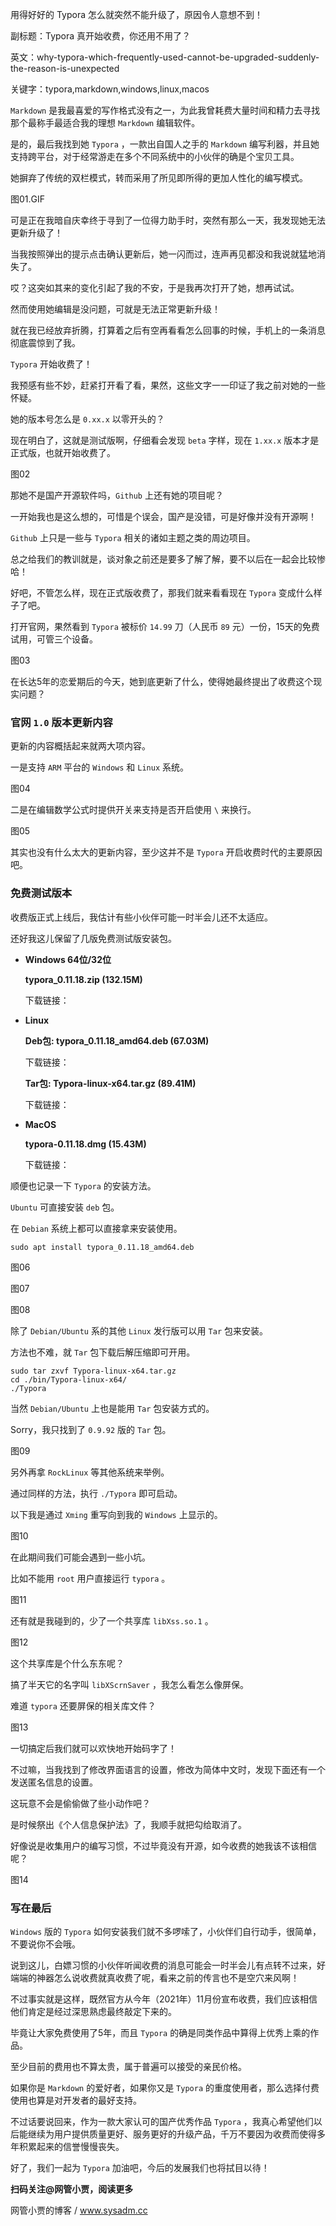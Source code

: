 用得好好的 Typora 怎么就突然不能升级了，原因令人意想不到！

副标题：Typora 真开始收费，你还用不用了？

英文：why-typora-which-frequently-used-cannot-be-upgraded-suddenly-the-reason-is-unexpected

关键字：typora,markdown,windows,linux,macos



`Markdown` 是我最喜爱的写作格式没有之一，为此我曾耗费大量时间和精力去寻找那个最称手最适合我的理想 `Markdown` 编辑软件。

是的，最后我找到她 `Typora` ，一款出自国人之手的 `Markdown` 编写利器，并且她支持跨平台，对于经常游走在多个不同系统中的小伙伴的确是个宝贝工具。



她摒弃了传统的双栏模式，转而采用了所见即所得的更加人性化的编写模式。

图01.GIF



可是正在我暗自庆幸终于寻到了一位得力助手时，突然有那么一天，我发现她无法更新升级了！

当我按照弹出的提示点击确认更新后，她一闪而过，连声再见都没和我说就猛地消失了。

哎？这突如其来的变化引起了我的不安，于是我再次打开了她，想再试试。

然而使用她编辑是没问题，可就是无法正常更新升级！

就在我已经放弃折腾，打算着之后有空再看看怎么回事的时候，手机上的一条消息彻底震惊到了我。

`Typora` 开始收费了！



我预感有些不妙，赶紧打开看了看，果然，这些文字一一印证了我之前对她的一些怀疑。

她的版本号怎么是 `0.xx.x` 以零开头的？

现在明白了，这就是测试版啊，仔细看会发现 `beta` 字样，现在 `1.xx.x`  版本才是正式版，也就开始收费了。

图02



那她不是国产开源软件吗，`Github` 上还有她的项目呢？

一开始我也是这么想的，可惜是个误会，国产是没错，可是好像并没有开源啊！

`Github` 上只是一些与 `Typora` 相关的诸如主题之类的周边项目。

总之给我们的教训就是，谈对象之前还是要多了解了解，要不以后在一起会比较惨哈！

好吧，不管怎么样，现在正式版收费了，那我们就来看看现在 `Typora` 变成什么样子了吧。



打开官网，果然看到  `Typora` 被标价 `14.99` 刀（人民币 `89` 元）一份，15天的免费试用，可管三个设备。

图03



在长达5年的恋爱期后的今天，她到底更新了什么，使得她最终提出了收费这个现实问题？



### 官网 `1.0` 版本更新内容

更新的内容概括起来就两大项内容。

一是支持 `ARM` 平台的 `Windows` 和 `Linux` 系统。

图04



二是在编辑数学公式时提供开关来支持是否开启使用 `\` 来换行。

图05



其实也没有什么太大的更新内容，至少这并不是 `Typora` 开启收费时代的主要原因吧。



### 免费测试版本

收费版正式上线后，我估计有些小伙伴可能一时半会儿还不太适应。

还好我这儿保留了几版免费测试版安装包。



* **Windows 64位/32位**

  **typora_0.11.18.zip (132.15M)**

  下载链接：



* **Linux**

  **Deb包: typora_0.11.18_amd64.deb (67.03M)**

  下载链接：

  **Tar包: Typora-linux-x64.tar.gz (89.41M)**

  下载链接：



* **MacOS**

  **typora-0.11.18.dmg (15.43M)**

  下载链接：





顺便也记录一下 `Typora` 的安装方法。

`Ubuntu` 可直接安装 `deb`  包。

在 `Debian` 系统上都可以直接拿来安装使用。

```
sudo apt install typora_0.11.18_amd64.deb
```

图06

图07

图08



除了 `Debian/Ubuntu` 系的其他 `Linux` 发行版可以用 `Tar` 包来安装。

方法也不难，就 `Tar` 包下载后解压缩即可开用。

```
sudo tar zxvf Typora-linux-x64.tar.gz
cd ./bin/Typora-linux-x64/
./Typora
```



当然 `Debian/Ubuntu` 上也是能用 `Tar` 包安装方式的。

Sorry，我只找到了 `0.9.92` 版的 `Tar` 包。

图09



另外再拿 `RockLinux` 等其他系统来举例。

通过同样的方法，执行 `./Typora`  即可启动。

以下我是通过 `Xming` 重写向到我的 `Windows` 上显示的。

图10



在此期间我们可能会遇到一些小坑。

比如不能用 `root` 用户直接运行 `typora` 。

图11



还有就是我碰到的，少了一个共享库 `libXss.so.1` 。

图12



这个共享库是个什么东东呢？

搞了半天它的名字叫 `libXScrnSaver` ，我怎么看怎么像屏保。

难道 `typora` 还要屏保的相关库文件？

图13



一切搞定后我们就可以欢快地开始码字了！

不过嘛，当我找到了修改界面语言的设置，修改为简体中文时，发现下面还有一个发送匿名信息的设置。

这玩意不会是偷偷做了些小动作吧？

是时候祭出《个人信息保护法》了，我顺手就把勾给取消了。

好像说是收集用户的编写习惯，不过毕竟没有开源，如今收费的她我该不该相信呢？

图14



### 写在最后

`Windows` 版的 `Typora` 如何安装我们就不多啰嗦了，小伙伴们自行动手，很简单，不要说你不会哦。

说到这儿，白嫖习惯的小伙伴听闻收费的消息可能会一时半会儿有点转不过来，好端端的神器怎么说收费就真收费了呢，看来之前的传言也不是空穴来风啊！

不过事实就是这样，既然官方从今年（2021年）11月份宣布收费，我们应该相信他们肯定是经过深思熟虑最终敲定下来的。

毕竟让大家免费使用了5年，而且 `Typora` 的确是同类作品中算得上优秀上乘的作品。

至少目前的费用也不算太贵，属于普遍可以接受的亲民价格。

如果你是 `Markdown` 的爱好者，如果你又是 `Typora` 的重度使用者，那么选择付费使用也算是对开发者的最好支持。

不过话要说回来，作为一款大家认可的国产优秀作品 `Typora` ，我真心希望他们以后能继续为用户提供质量更好、服务更好的升级产品，千万不要因为收费而使得多年积累起来的信誉慢慢丧失。

好了，我们一起为 `Typora` 加油吧，今后的发展我们也将拭目以待！



**扫码关注@网管小贾，阅读更多**

网管小贾的博客 / www.sysadm.cc

